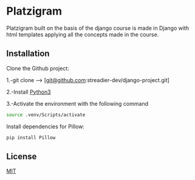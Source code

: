# Platzigram

Platzigram built on the basis of the django course is made in Django with html templates applying all the concepts made in the course.


## Installation

Clone the Github project:

1.-git clone --> [git@github.com:streadier-dev/django-project.git]

2.-Install [Python3](https://www.python.org/ftp/python/3.8.2/python-3.8.2.exe)

3.-Activate the environment with the following command
```bash
source .venv/Scripts/activate
```
Install dependencies for Pillow:
```bash
pip install Pillow
```
## License
[MIT](https://choosealicense.com/licenses/mit/)